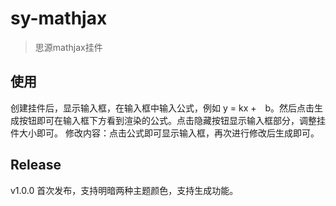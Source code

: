 # sy-mathjax

> 思源mathjax挂件

## 使用

创建挂件后，显示输入框，在输入框中输入公式，例如 y = kx +　b。然后点击生成按钮即可在输入框下方看到渲染的公式。点击隐藏按钮显示输入框部分，调整挂件大小即可。
修改内容：点击公式即可显示输入框，再次进行修改后生成即可。

## Release

v1.0.0
首次发布，支持明暗两种主题颜色，支持生成功能。
